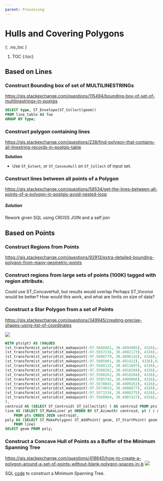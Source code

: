 ```yaml
---
parent: Processing
---
```


# Hulls and Covering Polygons
{: .no_toc }

1. TOC
{:toc}

## Based on Lines

### Construct Bounding box of set of MULTILINESTRINGs
<https://gis.stackexchange.com/questions/115494/bounding-box-of-set-of-multilinestrings-in-postgis>
```sql
SELECT type, ST_Envelope(ST_Collect(geom))
FROM line_table AS foo
GROUP BY type;
```

### Construct polygon containing lines
<https://gis.stackexchange.com/questions/238/find-polygon-that-contains-all-linestring-records-in-postgis-table>

**Solution**
* Use `ST_Extent`, or `ST_ConvexHull` on `ST_Collect` of input set.

### Construct lines between all points of a Polygon
<https://gis.stackexchange.com/questions/58534/get-the-lines-between-all-points-of-a-polygon-in-postgis-avoid-nested-loop>

##### Solution
Rework given SQL using CROSS JOIN and a self join

## Based on Points

### Construct Regions from Points
<https://gis.stackexchange.com/questions/92913/extra-detailed-bounding-polygon-from-many-geometric-points>

### Construct regions from large sets of points (100K) tagged with region attribute.

Could use ST_ConcaveHull, but results would overlap
Perhaps ST_Voronoi would be better?  How would this work, and what are limits on size of data?

### Construct a Star Polygon from a set of Points
<https://gis.stackexchange.com/questions/349945/creating-precise-shapes-using-list-of-coordinates>

![](https://i.stack.imgur.com/vUHcU.png)

```sql
WITH pts(pt) AS (VALUES
(st_transform(st_setsrid(st_makepoint(-97.5660461, 30.4894905), 4326),4269) ),
(st_transform(st_setsrid(st_makepoint(-97.5657216, 30.4902173), 4326),4269) ),
(st_transform(st_setsrid(st_makepoint(-97.5608779, 30.4896142), 4326),4269) ),
(st_transform(st_setsrid(st_makepoint(-97.5605001, 30.491422), 4326),4269) ),
(st_transform(st_setsrid(st_makepoint(-97.5588115, 30.4911697), 4326),4269) ),
(st_transform(st_setsrid(st_makepoint(-97.5588262, 30.4910204), 4326),4269) ),
(st_transform(st_setsrid(st_makepoint(-97.5588262, 30.4910204), 4326),4269)),
(st_transform(st_setsrid(st_makepoint(-97.5585742, 30.4909966), 4326),4269)),
(st_transform(st_setsrid(st_makepoint(-97.5578045, 30.4909263), 4326),4269)),
(st_transform(st_setsrid(st_makepoint(-97.5574653, 30.4908877), 4326),4269)),
(st_transform(st_setsrid(st_makepoint(-97.5571534, 30.4908375), 4326),4269)),
(st_transform(st_setsrid(st_makepoint(-97.5560964, 30.4907427), 4326),4269))
),
centroid AS (SELECT ST_Centroid( ST_Collect(pt) ) AS centroid FROM pts),
line AS (SELECT ST_MakeLine( pt ORDER BY ST_Azimuth( centroid, pt ) ) AS geom
    FROM pts CROSS JOIN centroid),
poly AS (SELECT ST_MakePolygon( ST_AddPoint( geom, ST_StartPoint( geom ))) AS geom
    FROM line)
SELECT geom FROM poly;
```
### Construct a Concave Hull of Points as a Buffer of the Minimum Spanning Tree
<https://gis.stackexchange.com/questions/418840/how-to-create-a-polygon-around-a-set-of-points-without-blank-polygon-spaces-in-b>
![](https://i.stack.imgur.com/g7rLC.png)

SQL [code](https://gist.github.com/andrewxhill/13de0618d31893cdc4c5) to construct a Minimum Spanning Tree.

